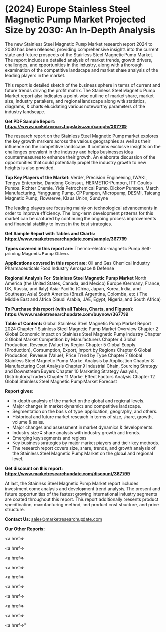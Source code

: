 # (2024) Europe Stainless Steel Magnetic Pump Market Projected Size by 2030: An In-Depth Analysis

The new Stainless Steel Magnetic Pump Market research report 2024 to 2030 has been released, providing comprehensive insights into the current state and future prospects of the Stainless Steel Magnetic Pump Market. The report includes a detailed analysis of market trends, growth drivers, challenges, and opportunities in the industry, along with a thorough examination of the competitive landscape and market share analysis of the leading players in the market.

This report is detailed sketch of the business sphere in terms of current and future trends driving the profit matrix. The Stainless Steel Magnetic Pump Market report also indicates a point-wise outline of market share, market size, industry partakers, and regional landscape along with statistics, diagrams, &amp; charts elucidating various noteworthy parameters of the industry landscape.

<strong><b>Get PDF Sample Report: <a href=https://www.marketresearchupdate.com/sample/367799>https://www.marketresearchupdate.com/sample/367799</a></b></strong>

The research report on the Stainless Steel Magnetic Pump market explores the key growth markers across the various geographies as well as their influence on the competitive landscape. It contains exclusive insights on the challenges prevalent in the industry and helps businesses idea countermeasures to enhance their growth. An elaborate discussion of the opportunities that could potentially propel the industry growth to new heights is also provided.

<strong><b>Top Key Players of the Market:
</b></strong>Verder, Precision Engineering, IWAKI, Tengyu Enterprise, Dandong Colossus, HERMETIC-Pumpen, ITT Goulds Pumps, Richter Chemie, Yida Petrochemical Pump, Dickow Pumpen, March Manufacturing, Yangguang Pump, CP Pumpen, Micropump, DESMI, Taicang Magnetic Pump, Flowserve, Klaus Union, Sundyne<strong><b>
</b></strong>

The leading players are focusing mainly on technological advancements in order to improve efficiency. The long-term development patterns for this market can be captured by continuing the ongoing process improvements and financial stability to invest in the best strategies.

<strong><b>Get Sample Report with Tables and Charts: <a href=https://www.marketresearchupdate.com/sample/367799>https://www.marketresearchupdate.com/sample/367799</a></b></strong>

<strong><b>Types covered in this report are:
</b></strong>Thermo-electro-magnetic Pump
Self-priming Magnetic Pump
Others<strong><b>
</b></strong>

<strong><b>Applications covered in this report are:
</b></strong>Oil and Gas
Chemical Industry
Pharmaceuticals
Food Industry
Aerospace & Defense<strong><b>
</b></strong>

<strong><b>Regional Analysis For  Stainless Steel Magnetic Pump Market</b></strong><strong><b>
</b></strong>North America (the United States, Canada, and Mexico)
Europe (Germany, France, UK, Russia, and Italy)
Asia-Pacific (China, Japan, Korea, India, and Southeast Asia)
South America (Brazil, Argentina, Colombia, etc.)
The Middle East and Africa (Saudi Arabia, UAE, Egypt, Nigeria, and South Africa)

<strong><b>To Purchase this report (with all Tables, Charts, and Figures): <a href=https://www.marketresearchupdate.com/buynow/367799>https://www.marketresearchupdate.com/buynow/367799</a></b></strong>

<strong><b>Table of Contents</b></strong><strong><b>
</b></strong>Global Stainless Steel Magnetic Pump Market Report 2024
Chapter 1 Stainless Steel Magnetic Pump Market Overview
Chapter 2 Global Economic Impact on Stainless Steel Magnetic Pump Industry
Chapter 3 Global Market Competition by Manufacturers
Chapter 4 Global Production, Revenue (Value) by Region
Chapter 5 Global Supply (Production), Consumption, Export, Import by Regions
Chapter 6 Global Production, Revenue (Value), Price Trend by Type
Chapter 7 Global Stainless Steel Magnetic Pump Market Analysis by Application
Chapter 8 Manufacturing Cost Analysis
Chapter 9 Industrial Chain, Sourcing Strategy and Downstream Buyers
Chapter 10 Marketing Strategy Analysis, Distributors/Traders
Chapter 11 Market Effect Factors Analysis
Chapter 12 Global Stainless Steel Magnetic Pump Market Forecast

<strong><b>Report gives:</b></strong>

- In-depth analysis of the market on the global and regional levels.
- Major changes in market dynamics and competitive landscape.
- Segmentation on the basis of type, application, geography, and others.
- Historical and future market research in terms of size, share, growth, volume &amp; sales.
- Major changes and assessment in market dynamics &amp; developments.
- Industry size &amp; share analysis with industry growth and trends.
- Emerging key segments and regions
- Key business strategies by major market players and their key methods.
- The research report covers size, share, trends, and growth analysis of the Stainless Steel Magnetic Pump Market on the global and regional level.

<strong><b>Get discount on this report: <a href=https://www.marketresearchupdate.com/discount/367799>https://www.marketresearchupdate.com/discount/367799</a></b></strong>

At last, the Stainless Steel Magnetic Pump Market report includes investment come analysis and development trend analysis. The present and future opportunities of the fastest growing international industry segments are coated throughout this report. This report additionally presents product specification, manufacturing method, and product cost structure, and price structure.

<strong><b>Contact Us:
</b></strong>sales@marketresearchupdate.com

<strong>Our Other Reports:</strong>

<a href=></a>

<a href=></a>

<a href=></a>

<a href=></a>

<a href=></a>

<a href=></a>

<a href=></a>

<a href=></a>

<a href=></a>

<a href=></a>"
